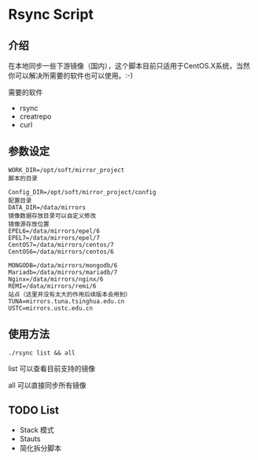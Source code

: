 # Rsync Script



## 介绍

在本地同步一些下游镜像（国内），这个脚本目前只适用于CentOS.X系统，当然你可以解决所需要的软件也可以使用。:-)

需要的软件
- rsync
- creatrepo
- curl



## 参数设定
```
WORK_DIR=/opt/soft/mirror_project
脚本的目录

Config_DIR=/opt/soft/mirror_project/config
配置目录
DATA_DIR=/data/mirrors
镜像数据存放目录可以自定义修改
镜像源存放位置
EPEL6=/data/mirrors/epel/6
EPEL7=/data/mirrors/epel/7
CentOS7=/data/mirrors/centos/7
CentOS6=/data/mirrors/centos/6

MONGODB=/data/mirrors/mongodb/6
Mariadb=/data/mirrors/mariadb/7
Nginx=/data/mirrors/nginx/6
REMI=/data/mirrors/remi/6
站点（这里并没有太大的作用后续版本会用到）
TUNA=mirrors.tuna.tsinghua.edu.cn
USTC=mirrors.ustc.edu.cn
```
## 使用方法


```
./rsync list && all
```

list 可以查看目前支持的镜像

all 可以直接同步所有镜像



## TODO List

- Stack 模式
- Stauts
- 简化拆分脚本

